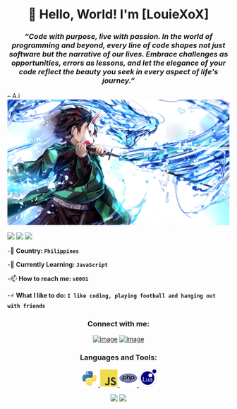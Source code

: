 <h1 align="center">👋 Hello, World! I'm [LouieXoX]</h1>
<h3 align="center"> <em>“Code with purpose, live with passion. In the world of programming and beyond, every line of code shapes not just software but the narrative of our lives. Embrace challenges as opportunities, errors as lessons, and let the elegance of your code reflect the beauty you seek in every aspect of life's journey.”</em></h3>– A.i

<img width="1000px" src="https://github.com/LouieXoX/LouieXoX/blob/main/background.jpg" />

<p align="left">
  <img src="https://badges.pufler.dev/visits/LouieXoX/LouieXoX" />
  <img src="https://badges.pufler.dev/repos/LouieXoX" />
  <img src="https://badges.pufler.dev/years/LouieXoX" />
</p>

-📍 **Country: ```Philippines```**

-📙 **Currently Learning: ```JavaScript```**

-📫 **How to reach me: ```s0001```**

-⚡ **What I like to do: ```I like coding, playing football and hanging out with friends```**

<h3 align="center">Connect with me:</h3>
<div align="center">

[![image](https://img.shields.io/badge/Instagram-E4405F?style=for-the-badge&logo=instagram&logoColor=white)](https://www.instagram.com/louie.mar1)
[![image](https://img.shields.io/badge/Gmail-D14836?style=for-the-badge&logo=gmail&logoColor=white)](mailto:louiemar011@gmail.com)
  
</div>
<h3 align="center">Languages and Tools:</h3>
<p align="center"> 
  <a href="https://www.python.org" target="_blank"> 
    <img src="https://raw.githubusercontent.com/devicons/devicon/master/icons/python/python-original.svg" alt="python" width="40" height="40"/> 
  </a>  
  <a href="https://www.nodejs.org" target="_blank"> 
    <img src="https://raw.githubusercontent.com/devicons/devicon/master/icons/javascript/javascript-original.svg" alt="javascript" width="40" height="40"/> 
  </a>
  <a href="https://www.lua.org" target="_blank"> 
    <img src="https://raw.githubusercontent.com/devicons/devicon/master/icons/php/php-original.svg" alt="php" width="40" height="40"/> 
  </a>
  <a href="https://www.php.net" target="_blank"> 
    <img src="https://raw.githubusercontent.com/devicons/devicon/master/icons/lua/lua-original.svg" alt="lua" width="40" height="40"/> 
  </a>
</p>
<p align= "center">
  <img height="150" src="https://github-readme-stats.vercel.app/api?username=LouieXoX&theme=react&show_icons=true&include_all_commits=true" />
  <img height="150" src="https://github-readme-stats.vercel.app/api/top-langs/?username=LouieXoX&hide=html,css,java,shaderlab,kotlin,hlsl&theme=radical" />
</p>
